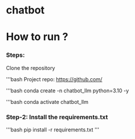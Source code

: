 # chatbot

# How to run ?
### Steps:

Clone the repository

'''bash 
Project repo: https://github.com/

'''bash
conda create -n chatbot_llm python=3.10 -y

'''bash
conda activate chatbot_llm

### Step-2: Install the requirements.txt
'''bash
pip install -r requirements.txt
'''
